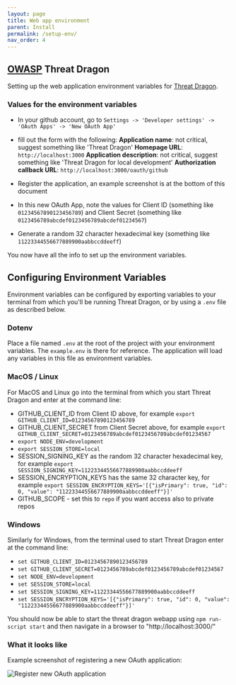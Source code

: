 ```yaml
---
layout: page
title: Web app environment
parent: Install
permalink: /setup-env/
nav_order: 4
---
```


## [OWASP](https://www.owasp.org) Threat Dragon

Setting up the web application environment variables for [Threat Dragon](http://owasp.org/www-project-threat-dragon).

### Values for the environment variables

* In your github account, go to `Settings -> 'Developer settings' -> 'OAuth Apps' -> 'New OAuth App'`

* fill out the form with the following:
**Application name**: not critical, suggest something like 'Threat Dragon'
**Homepage URL**: `http://localhost:3000`
**Application description**: not critical, suggest something like 'Threat Dragon for local development'
**Authorization callback URL**: `http://localhost:3000/oauth/github`

* Register the application, an example screenshot is at the bottom of this document

* In this new OAuth App, note the values for Client ID (something like `01234567890123456789`)
and Client Secret (something like `0123456789abcdef0123456789abcdef01234567`)

* Generate a random 32 character hexadecimal key (something like `11223344556677889900aabbccddeeff`)

You now have all the info to set up the environment variables.

## Configuring Environment Variables
Environment variables can be configured by exporting variables to your terminal from which you'll be running Threat Dragon, or by using a `.env` file as described below.  

### Dotenv
Place a file named `.env` at the root of the project with your environment variables.  The `example.env` is there for reference.  The application will load any variables in this file as environment variables.

### MacOS / Linux
For MacOS and Linux go into the terminal from which you start Threat Dragon and enter at the
command line:
* GITHUB_CLIENT_ID from Client ID above,
for example `export GITHUB_CLIENT_ID=01234567890123456789`
* GITHUB_CLIENT_SECRET from Client Secret above,
for example `export GITHUB_CLIENT_SECRET=0123456789abcdef0123456789abcdef01234567`
* `export NODE_ENV=development`
* `export SESSION_STORE=local`
* SESSION_SIGNING_KEY as the random 32 character hexadecimal key,
for example `export SESSION_SIGNING_KEY=11223344556677889900aabbccddeeff`
* SESSION_ENCRYPTION_KEYS has the same 32 character key,
for example `export SESSION_ENCRYPTION_KEYS='[{"isPrimary": true, "id": 0, "value": "11223344556677889900aabbccddeeff"}]'`
* GITHUB_SCOPE - set this to `repo` if you want access also to private repos

### Windows
Similarly for Windows, from the terminal used to start Threat Dragon enter at the
command line:
* `set GITHUB_CLIENT_ID=01234567890123456789`
* `set GITHUB_CLIENT_SECRET=0123456789abcdef0123456789abcdef01234567`
* `set NODE_ENV=development`
* `set SESSION_STORE=local`
* `set SESSION_SIGNING_KEY=11223344556677889900aabbccddeeff`
* `set SESSION_ENCRYPTION_KEYS='[{"isPrimary": true, "id": 0, "value": "11223344556677889900aabbccddeeff"}]'`

You should now be able to start the threat dragon webapp using `npm run-script start`
and then navigate in a browser to "http://localhost:3000/"

### What it looks like
Example screenshot of registering a new OAuth application:

![Register new OAuth application](/public/images/register-new-OAuth-application.png)
